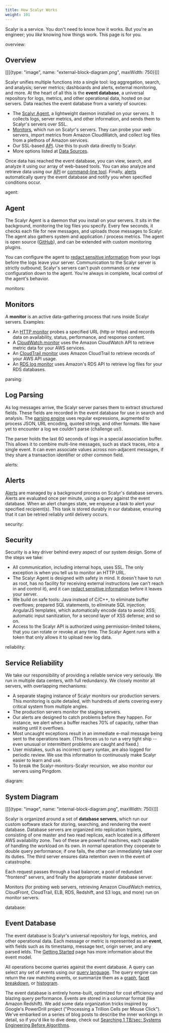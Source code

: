 ```yaml
---
title: How Scalyr Works
weight: 101
---
```


Scalyr is a service. You don't need to know how it works. But you're an engineer; you *like* knowing how things work.
This page is for you.


overview: <Overview>
## Overview

[[[{type: "image", name: "external-block-diagram.png", maxWidth: 750}]]]

Scalyr unifies multiple functions into a single tool: log aggregation, search, and analysis; server metrics;
dashboards and alerts, external monitoring, and more. At the heart of all this is the **event database**, a universal
repository for logs, metrics, and other operational data, hosted on our servers. Data reaches the event database from
a variety of sources:

- The [Scalyr Agent](/help/scalyr-agent), a lightweight daemon installed on your 
  servers. It collects logs, server metrics, and other information, and sends them to Scalyr's servers over SSL.
- [Monitors](/help/monitors), which run on Scalyr's servers. They can probe your web 
  servers, import metrics from Amazon CloudWatch, and collect log files from a plethora of Amazon services.
- Our SSL-based [API](/help/api). Use this to push data directly to Scalyr.
- More options listed at [Data Sources](/help/data-sources).

Once data has reached the event database, you can view, search, and analyze it using our array of web-based tools. You
can also analyze and retrieve data using our [API](/help/api) or 
[command-line tool](https://github.com/scalyr/scalyr-tool). Finally, [alerts](/help/alerts) 
automatically query the event database and notify you when specified conditions occur.


agent: <Agent>
## Agent

The Scalyr Agent is a daemon that you install on your servers. It sits in the background, monitoring the log files you
specify. Every few seconds, it checks each file for new messages, and uploads those messages to Scalyr. The agent also
gathers system and application / process metrics. The agent is open source ([GitHub](https://github.com/scalyr/scalyr-agent-2/)),
and can be extended with custom monitoring plugins.

You can configure the agent to [redact sensitive information](/help/scalyr-agent#filter) 
from your logs before the logs leave your server. Communication to the Scalyr server is strictly outbound; Scalyr's 
servers can't push commands or new configuration down to the agent. You're always in complete, local control of the 
agent's behavior.


monitors: <Monitors>
## Monitors

A **monitor** is an active data-gathering process that runs inside Scalyr servers. Examples:

- An [HTTP monitor](/help/monitors) probes a specified URL (http or https) and records 
  data on availability, status, performance, and response content.
- A [CloudWatch monitor](/solutions/import-cloudwatch) uses the Amazon CloudWatch API 
  to retrieve metric data for your AWS services.
- An [CloudTrail monitor](/solutions/import-cloudtrail) uses Amazon CloudTrail to 
  retrieve records of your AWS API usage.
- An [RDS log monitor](/solutions/import-rds-logs) uses Amazon's RDS API to retrieve 
  log files for your RDS databases.


parsing: <Log Parsing>
## Log Parsing

As log messages arrive, the Scalyr server parses them to extract structured fields. These fields are recorded in the
event database for use in search and analysis. The [parsing engine](/help/parsing-logs) 
uses regular expressions, augmented to process JSON, URL encoding, quoted strings, and other formats. We have yet to 
encounter a log we couldn't parse (challenge us!).

The parser holds the last 60 seconds of logs in a special association buffer. This allows it to combine multi-line
messages, such as stack traces, into a single event. It can even associate values across non-adjacent messages, if
they share a transaction identifier or other common field.


alerts: <Alerts>
## Alerts

[Alerts](/help/alerts) are managed by a background process on Scalyr's database servers. 
Alerts are evaluated once per minute, using a query against the event database. When an alert changes state, we enqueue 
a task to alert your specified recipient(s).  This task is stored durably in our database, ensuring that it can be 
retried reliably until delivery occurs.


security: <Security>
## Security

Security is a key driver behind every aspect of our system design. Some of the steps we take:

- All communication, including internal hops, uses SSL. The only exception is when you tell us to monitor an HTTP URL.
- The Scalyr Agent is designed with safety in mind. It doesn't have to run as root, has no facility for
  receiving external instructions (we can't reach in and control it), and it can
  [redact sensitive information](/help/scalyr-agent#filter) before it leaves your server.
- We build on safe tools: Java instead of C/C++, to eliminate buffer overflows; prepared SQL statements, to eliminate
  SQL injection; AngularJS templates, which automatically encode data to avoid XSS; automatic input sanitization, for
  a second layer of XSS defense; and so on.
- Access to the Scalyr API is authorized using permission-limited tokens, that you can rotate or revoke at any time.
  The Scalyr Agent runs with a token that only allows it to upload new log data.


reliability: <Service Reliability>
## Service Reliability

We take our responsibility of providing a reliable service very seriously. We run in multiple data centers, with full
redundancy. We closely monitor all servers, with overlapping mechanisms:

- A separate staging instance of Scalyr monitors our production servers. This monitoring is quite detailed, with
  hundreds of alerts covering every critical system from multiple angles.
- The production servers monitor the staging servers.
- Our alerts are designed to catch problems before they happen. For instance, we alert when a buffer reaches 70% of
  capacity, rather than waiting until it overflows.
- Most uncaught exceptions result in an immediate e-mail message being sent to the operations team. (This forces us to
  run a very tight ship -- even unusual or intermittent problems are caught and fixed.)
- User mistakes, such as incorrect query syntax, are also logged for periodic review. We use this information to
  continuously make Scalyr easier to learn and use.
- To break the Scalyr-monitors-Scalyr recursion, we also monitor our servers using Pingdom.


diagram: <System Diagram>
## System Diagram

[[[{type: "image", name: "internal-block-diagram.png", maxWidth: 750}]]]

Scalyr is organized around a set of **database servers**, which run our custom software stack for storing, searching,
and rendering the event database. Database servers are organized into replication triplets, consisting of one master
and two read replicas, each located in a different AWS availability zone. Two of these are powerful machines, each
capable of handling the workload on its own. In normal operation they cooperate to double query performance; if one
fails, the other can immediately take over its duties. The third server ensures data retention even in the event of
catastrophe.

Each request passes through a load balancer, a pool of redundant "frontend" servers, and finally the appropriate master
database server.

Monitors (for probing web servers, retrieving Amazon CloudWatch metrics, CloudFront, CloudTrail, ELB, RDS,
Redshift, and S3 logs, and more) run on monitor servers.

database: <Event Database>
## Event Database

The event database is Scalyr's universal repository for logs, metrics, and other operational data. Each message or
metric is represented as an **event**, with fields such as its timestamp, message text, origin server, and any parsed
ields. The [Getting Started](/help/getting-started) page has more information about 
the event model.

All operations become queries against the event database. A query can select any set of events using our
[query language](/help/query-language). The query engine can return the raw matching 
events, or summarize them as a [graph](/help/view#graph), 
[facet breakdown](/help/view#facets), or 
[histogram](/help/view#histogram).

The event database is entirely home-built, optimized for cost efficiency and blazing query performance. Events are
stored in a columnar format (like Amazon Redshift). We add some data organization tricks inspired by Google's
PowerDrill project ("Processing a Trillion Cells per Mouse Click"). We've embarked on a series of blog posts to
describe the inner workings in detail, so if you'd like to dive deep, check out
[Searching 1 TB/sec: Systems Engineering Before Algorithms](https://www.scalyr.com/blog/searching-1tb-sec-systems-engineering-before-algorithms/).
